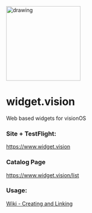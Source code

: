 <img src="https://github.com/arfct/widget.vision/assets/563095/d8e95240-ecbc-48cf-b1f4-570bf4f381f4" alt="drawing" width="200"/>

# widget.vision

Web based widgets for visionOS

### Site + TestFlight:
https://www.widget.vision

### Catalog Page
https://www.widget.vision/list

### Usage: 

[Wiki - Creating and Linking](https://github.com/arfct/widget.vision/wiki/widget.vision)
